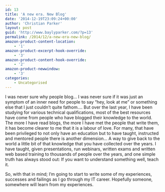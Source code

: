 ```yaml
---
id: 13
title: 'A new era. New Blog'
date: '2014-12-19T23:09:24+00:00'
author: 'Christian Parker'
layout: post
guid: 'http://www.baylyparker.com/?p=13'
permalink: /2014/12/a-new-era-new-blog/
amazon-product-content-location:
    - '1'
amazon-product-excerpt-hook-override:
    - '3'
amazon-product-content-hook-override:
    - '2'
amazon-product-newwindow:
    - '3'
categories:
    - Uncategorised
---
```


I was never sure why people blog… I was never sure if it was just an symptom of an inner need for people to say “hey, look at me” or something else that I just couldn’t quite fathom…. But over the last year, I have been studying for various technical qualifications, most of the best resources have come from people who have blogged their knowledge to the world. The more I have read blogs, the more I have met the people that write them, it has become clearer to me that it is a labour of love. For many, that have been privileged to not only have an education but to have taught, instructed and mentored people there is another dimension… A way to give back to the world a little bit of that knowledge that you have collected over the years. I have taught, given presentations, run webinars, written exams and written web based training to thousands of people over the years, and one simple truth has always stood out: If you want to understand something well, teach it.

So, with that in mind; I’m going to start to write some of my experiences, successes and failings as I go through my IT career. Hopefully someone, somewhere will learn from my experiences.